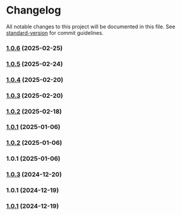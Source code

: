 # Changelog

All notable changes to this project will be documented in this file. See [standard-version](https://github.com/conventional-changelog/standard-version) for commit guidelines.

### [1.0.6](https://github.com/mojaloop/ml-depcheck-utility/compare/v1.0.5...v1.0.6) (2025-02-25)

### [1.0.5](https://github.com/mojaloop/ml-depcheck-utility/compare/v1.0.4...v1.0.5) (2025-02-24)

### [1.0.4](https://github.com/mojaloop/ml-depcheck-utility/compare/v1.0.3...v1.0.4) (2025-02-20)

### [1.0.3](https://github.com/mojaloop/ml-depcheck-utility/compare/v1.0.2...v1.0.3) (2025-02-20)

### [1.0.2](https://github.com/mojaloop/ml-depcheck-utility/compare/v1.0.1...v1.0.2) (2025-02-18)

### [1.0.1](https://github.com/mojaloop/ml-depcheck-utility/compare/v1.0.2...v1.0.1) (2025-01-06)

### [1.0.2](https://github.com/mojaloop/ml-depcheck-utility/compare/v1.0.1...v1.0.2) (2025-01-06)

### 1.0.1 (2025-01-06)

### [1.0.3](https://github.com/mojaloop/ml-depcheck-utility/compare/v1.0.1...v1.0.3) (2024-12-20)

### 1.0.1 (2024-12-19)

### [1.0.1](https://github.com/mojaloop/ml-depcheck-utility/compare/v1.0.0...v1.0.1) (2024-12-19)
